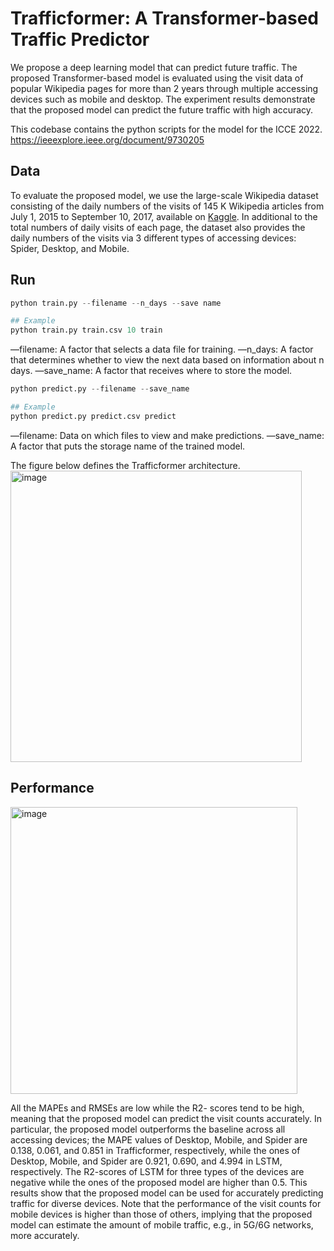 # Trafficformer: A Transformer-based Traffic Predictor

We propose a deep learning model that can predict future traffic. The proposed Transformer-based model is evaluated using the visit data of popular Wikipedia pages for more than 2 years through multiple accessing devices such as mobile and desktop. The experiment results demonstrate that the proposed model can predict the future traffic with high accuracy.

This codebase contains the python scripts for the model for the ICCE 2022. https://ieeexplore.ieee.org/document/9730205

## Data

To evaluate the proposed model, we use the large-scale Wikipedia dataset consisting of the daily numbers of the visits of 145 K Wikipedia articles from July 1, 2015 to September 10, 2017, available on [Kaggle](https://www.kaggle.com/c/web-traffic-time-series-forecasting/data). In additional to the total numbers of daily visits of each page, the dataset also provides the daily numbers of the visits via 3 different types of accessing devices: Spider, Desktop, and Mobile.

## Run

```python
python train.py --filename --n_days --save name

## Example
python train.py train.csv 10 train
```

—filename: A factor that selects a data file for training.
—n_days: A factor that determines whether to view the next data based on information about n days.
—save_name: A factor that receives where to store the model.



```python
python predict.py --filename --save_name

## Example
python predict.py predict.csv predict
```

—filename: Data on which files to view and make predictions.
—save_name: A factor that puts the storage name of the trained model.

The figure below defines the Trafficformer architecture.
<img width="466" alt="image" src="https://github.com/DSAIL-SKKU/Trafficformer-ICCE-2022/assets/60170358/16a9e478-6fe3-4cb0-9436-3ab8059470fa">

## Performance

<img width="459" alt="image" src="https://github.com/DSAIL-SKKU/Trafficformer-ICCE-2022/assets/60170358/284143f9-b868-4034-a048-07eedfb88b7e">

All the MAPEs and RMSEs are low while the R2- scores tend to be high, meaning that the proposed model can predict the visit counts accurately. In particular, the proposed model outperforms the baseline across all accessing devices; the MAPE values of Desktop, Mobile, and Spider are 0.138, 0.061, and 0.851 in Trafficformer, respectively, while the ones of Desktop, Mobile, and Spider are 0.921, 0.690, and 4.994 in LSTM, respectively. The R2-scores of LSTM for three types of the devices are negative while the ones of the proposed model are higher than 0.5. This results show that the proposed model can be used for accurately predicting traffic for diverse devices. Note that the performance of the visit counts for mobile devices is higher than those of others, implying that the proposed model can estimate the amount of mobile traffic, e.g., in 5G/6G networks, more accurately.
